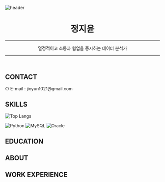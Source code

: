 ![header](https://capsule-render.vercel.app/api?type=waving&color=gradient&text=%20자기%20소개%20&&fontColor=EAEAEA&animation=scaleIn)

<header id="header">
  <!-- 이력서 헤더 : 이름과 타이틀 작성 -->
  <h1>정지윤</h1>
  <hr>
  열정적이고 소통과 협업을 중시하는 데이터 분석가
  <hr>
</header>

<main>
  <article id="mainLeft">
    <section>
      <h2>CONTACT</h2>
      <!-- 연락처 정보 -->
      ○ E-mail : jioyun1021@gmail.com
    </section>
    <section>
      <h2>SKILLS</h2>
      <!-- 자신이 잘할 수 있는 기술 -->

![Top Langs](https://github-readme-stats.vercel.app/api/top-langs/?username=aprinjung)

![Python](https://img.shields.io/badge/-Python-3776AB?style=flat-square&logo=python&logoColor=white)
![MySQL](https://img.shields.io/badge/-MySQL-4479A1?style=flat-square&logo=mysql&logoColor=white)
![Oracle](https://img.shields.io/badge/-Oracle-F80000?style=flat-square&logo=oracle&logoColor=white)
     </section>
     <section>
      <h2>EDUCATION</h2>
      <!-- 학력 -->
    </section>            
  </article>
  <article id="mainRight">
    <section>
     <h2>ABOUT</h2>
     <!-- 자기 소개 -->
    </section>
    <section>
      <h2>WORK EXPERIENCE</h2>
      <!-- 경력 -->
    </section>
  </article>
</main>
